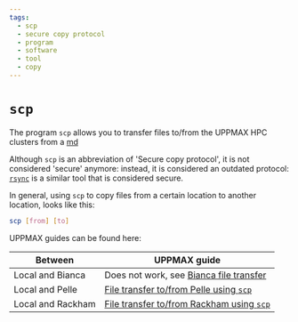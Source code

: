 ```yaml
---
tags:
  - scp
  - secure copy protocol
  - program
  - software
  - tool
  - copy
---
```


# `scp`

The program `scp` allows you to transfer files to/from the UPPMAX HPC clusters
from a [md](terminal.md)

Although `scp` is an abbreviation of 'Secure copy protocol',
it is not considered 'secure' anymore:
instead, it is considered an outdated protocol:
[`rsync`](rsync.md) is a similar tool that is considered secure.

In general, using `scp` to copy files from a certain location to
another location, looks like this:

```bash
scp [from] [to]
```

UPPMAX guides can be found here:

Between          |UPPMAX guide
-----------------|---------------------------------------------------------------------------
Local and Bianca |Does not work, see [Bianca file transfer](bianca_file_transfer.md)
Local and Pelle  |[File transfer to/from Pelle using `scp`](pelle_file_transfer_using_scp.md)
Local and Rackham|[File transfer to/from Rackham using `scp`](rackham_file_transfer_using_scp.md)



